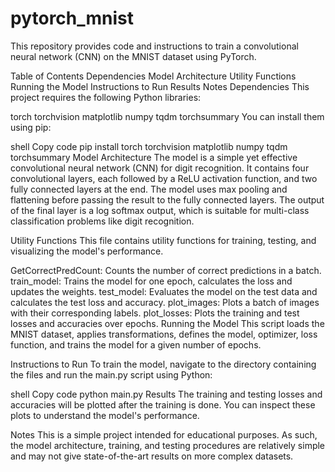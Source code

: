 # pytorch_mnist
This repository provides code and instructions to train a convolutional neural network (CNN) on the MNIST dataset using PyTorch.

Table of Contents
Dependencies
Model Architecture
Utility Functions
Running the Model
Instructions to Run
Results
Notes
Dependencies <a name="dependencies"></a>
This project requires the following Python libraries:

torch
torchvision
matplotlib
numpy
tqdm
torchsummary
You can install them using pip:

shell
Copy code
pip install torch torchvision matplotlib numpy tqdm torchsummary
Model Architecture <a name="model-architecture"></a>
The model is a simple yet effective convolutional neural network (CNN) for digit recognition. It contains four convolutional layers, each followed by a ReLU activation function, and two fully connected layers at the end. The model uses max pooling and flattening before passing the result to the fully connected layers. The output of the final layer is a log softmax output, which is suitable for multi-class classification problems like digit recognition.

Utility Functions <a name="utility-functions"></a>
This file contains utility functions for training, testing, and visualizing the model's performance.

GetCorrectPredCount: Counts the number of correct predictions in a batch.
train_model: Trains the model for one epoch, calculates the loss and updates the weights.
test_model: Evaluates the model on the test data and calculates the test loss and accuracy.
plot_images: Plots a batch of images with their corresponding labels.
plot_losses: Plots the training and test losses and accuracies over epochs.
Running the Model <a name="running-the-model"></a>
This script loads the MNIST dataset, applies transformations, defines the model, optimizer, loss function, and trains the model for a given number of epochs.

Instructions to Run <a name="instructions-to-run"></a>
To train the model, navigate to the directory containing the files and run the main.py script using Python:

shell
Copy code
python main.py
Results <a name="results"></a>
The training and testing losses and accuracies will be plotted after the training is done. You can inspect these plots to understand the model's performance.

Notes <a name="notes"></a>
This is a simple project intended for educational purposes. As such, the model architecture, training, and testing procedures are relatively simple and may not give state-of-the-art results on more complex datasets.

